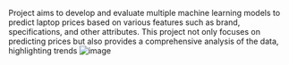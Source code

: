Project aims to develop and evaluate multiple machine learning models to predict laptop prices based on various features such as brand, specifications, and other attributes. This project not only focuses on predicting prices but also provides a comprehensive analysis of the data, highlighting trends
![image](https://github.com/user-attachments/assets/ebe699c1-eb7d-4369-b3aa-8929e736df60)
